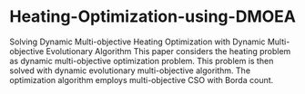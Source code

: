 # Heating-Optimization-using-DMOEA
Solving Dynamic Multi-objective Heating Optimization with Dynamic Multi-objective Evolutionary Algorithm 
This paper considers the heating problem as dynamic multi-objective optimization problem. This problem is then solved with dynamic evolutionary multi-objective algorithm. The optimization algorithm employs multi-objective CSO with Borda count. 
